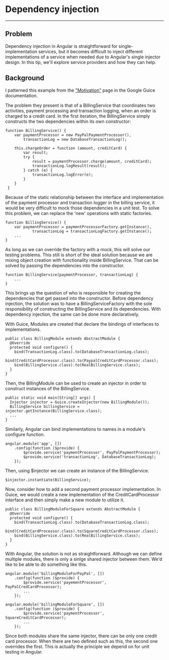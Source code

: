 # Dependency injection

***

## Problem

Dependency injection in Angular is straightforward for single-implementation services, but it becomes difficult to inject different implementations of a service when needed due to Angular's single injector design.  In this tip, we'll explore service providers and how they can help.

## Background

I patterned this example from the ["Motivation"](https://code.google.com/p/google-guice/wiki/Motivation?tm=6) page in the Google Guice documentation.

The problem they present is that of a BillingService that coordinates two activities, payment processing and transaction logging, when an order is charged to a credit card. In the first iteration, the BillingService simply constructs the two dependencies within its own constructor:

```
function BillingService() {
	var paymentProcessor = new PayPalPaymentProcessor(),
		transactionLog = new DatabaseTransactionLog();

	this.chargeOrder = function (amount, creditCard) {
		var result;
		try {
			result = paymentProcessor.charge(amount, creditCard);
			transactionLog.logResult(result);
		} catch (e) {
			transactionLog.logError(e);
		}
	}
 }
```

Because of the static relationship between the interface and implementation of the payment processor and transaction logger in the billing service, it would be very difficult to mock those dependencies in a unit test.  To solve this problem, we can replace the 'new' operations with static factories.

```
function BillingService() {
	var paymentProcessor = paymentProcessorFactory.getInstance(),
			transactionLog = transactionLogFactory.getInstance();
	...
}
```

As long as we can override the factory with a mock, this will solve our testing problems.  This still is short of the ideal solution because we are mixing object creation with functionality inside BillingService. That can be solved by passing the dependencies into the constructor.

```
function BillingService(paymentProcessor, transactionLog) {
	...
}
```

This brings up the question of who is responsible for creating the dependencies that get passed into the constructor.  Before dependency injection, the solution was to have a BillingServiceFactory with the sole responsibility of constructing the BillingService and its dependencies.  With dependency injection, the same can be done more declaratively.

With Guice, Modules are created that declare the bindings of interfaces to implementations.

```
public class BillingModule extends AbstractModule {
  @Override 
  protected void configure() {
    bind(TransactionLog.class).to(DatabaseTransactionLog.class);
    bind(CreditCardProcessor.class).to(PaypalCreditCardProcessor.class);
    bind(BillingService.class).to(RealBillingService.class);
  }
}
```

Then, the BillingModule can be used to create an injector in order to construct instances of the BillingService.

```
public static void main(String[] args) {
  Injector injector = Guice.createInjector(new BillingModule());
  BillingService billingService = injector.getInstance(BillingService.class);
  ...
}
```

Similarly, Angular can bind implementations to names in a module's configure function.

```
angular.module('app', [])
	.config(function ($provide) {
		$provide.service('paymentProcessor', PayPalPaymentProcessor);
		$provide.service('transactionLog', DatabaseTransactionLog);
	});
```

Then, using $injector we can create an instance of the BillingService.

```
$injector.instantiate(BillingService);
```

Now, consider how to add a second payment processor implementation. In Guice, we would create a new implementation of the CreditCardProcessor interface and then simply make a new module to utilize it.

```
public class BillingModuleForSquare extends AbstractModule {
  @Override 
  protected void configure() {
    bind(TransactionLog.class).to(DatabaseTransactionLog.class);
    bind(CreditCardProcessor.class).to(SquareCreditCardProcessor.class);
    bind(BillingService.class).to(RealBillingService.class);
  }
}
```

With Angular, the solution is not as straightforward.  Although we can define multiple modules, there is only a sinlge shared injector between them.  We'd like to be able to do something like this.

```
angular.module('billingModuleForPayPal', [])
	.config(function ($provide) {
		$provide.service('payementProcessor', PayPalCredCardProcessor);
		...
	});

angular.module('billingModuleForSquare', [])
	.config(function ($provide) {
		$provide.service('paymentProcessor', SquareCreditCardProcessor);
		...
	});
```

Since both modules share the same injector, there can be only one credit card processor.  When there are two defined such as this, the second one overrides the first. This is actually the principle we depend on for unit testing in Angular.
